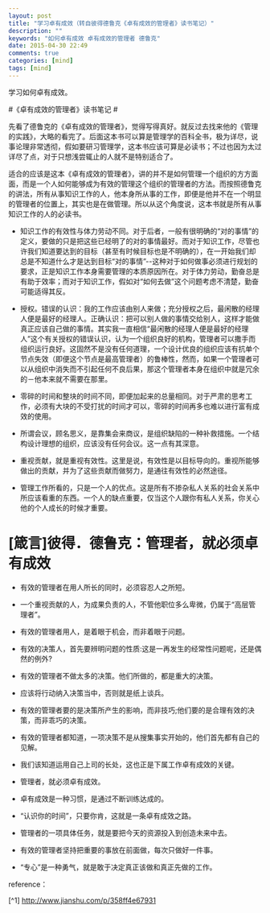 ```yaml
---
layout: post
title: "学习卓有成效（转自彼得德鲁克《卓有成效的管理者》读书笔记）"
description: ""
keywords: "如何卓有成效 卓有成效的管理者 德鲁克"
date: 2015-04-30 22:49
comments: true
categories: [mind]
tags: [mind]
---
```

学习如何卓有成效。
<!--more-->

#《卓有成效的管理者》读书笔记 #

先看了德鲁克的《卓有成效的管理者》，觉得写得真好。就反过去找来他的《管理的实践》，大略的看完了。后面这本书可以算是管理学的百科全书，极为详尽，说事论理非常透彻，假如要研习管理学，这本书应该可算是必读书；不过也因为太过详尽了点，对于只想浅尝辄止的人就不是特别适合了。

适合的应该是这本《卓有成效的管理者》，讲的并不是如何管理一个组织的方方面面，而是一个人如何能够成为有效的管理这个组织的管理者的方法。而按照德鲁克的讲法，所有从事知识工作的人，他本身所从事的工作，即便是他并不在一个明显的管理者的位置上，其实也是在做管理。所以从这个角度说，这本书就是所有从事知识工作的人的必读书。

* 知识工作的有效性与体力劳动不同。对于后者，一般有很明确的“对的事情”的定义，要做的只是把这些已经明了的对的事情最好。而对于知识工作，尽管也许我们知道要达到的目标（甚至有时候目标也是不明确的），在一开始我们却总是不知道什么才是达到目标“对的事情”--这种对于如何做事必须进行规划的要求，正是知识工作本身需要管理的本质原因所在。对于体力劳动，勤奋总是有助于效率；而对于知识工作，假如对“如何去做”这个问题考虑不清楚，勤奋可能适得其反。

* 授权。错误的认识：我的工作应该由别人来做；充分授权之后，最闲散的经理人便是最好的经理人。正确认识：把可以别人做的事情交给别人，这样才能做真正应该自己做的事情。其实我一直相信“最闲散的经理人便是最好的经理人”这个有关授权的错误认识，认为一个组织良好的机构，管理者可以撒手而组织运行良好。这固然不是没有任何道理，一个设计优良的组织应该有抗单个节点失效（即便这个节点是最高管理者）的鲁棒性，然而，如果一个管理者可以从组织中消失而不引起任何不良后果，那这个管理者本身在组织中就是冗余的－他本来就不需要在那里。

* 零碎的时间和整块的时间不同，即便加起来的总量相同。对于严肃的思考工作，必须有大块的不受打扰的时间才可以，零碎的时间再多也难以进行富有成效的使用。

* 所谓会议，顾名思义，是靠集会来商议，是组织缺陷的一种补救措施。一个结构设计理想的组织，应该没有任何会议。这一点有其深意。

* 重视贡献，就是重视有效性。这里是说，有效性是以目标导向的。重视所能够做出的贡献，并为了这些贡献而做努力，是通往有效性的必然途径。

* 管理工作所看的，只是一个人的优点。这是所有不掺杂私人关系的社会关系中所应该看重的东西。一个人的缺点重要，仅当这个人跟你有私人关系，你关心他的个人成长的时候才重要。

# [箴言]彼得．德鲁克：管理者，就必须卓有成效 #

* 有效的管理者在用人所长的同时，必须容忍人之所短。

* 一个重视贡献的人，为成果负责的人，不管他职位多么卑微，仍属于“高层管理者”。

* 有效的管理者用人，是着眼于机会，而非着眼于问题。

* 有效的决策人，首先要辨明问题的性质:这是一再发生的经常性问题呢，还是偶然的例外?

* 有效的管理者不做太多的决策。他们所做的，都是重大的决策。

* 应该将行动纳入决策当中，否则就是纸上谈兵。

* 有效的管理者要的是决策所产生的影响，而非技巧;他们要的是合理有效的决策，而非乖巧的决策。

* 有效的管理者都知道，一项决策不是从搜集事实开始的，他们首先都有自己的见解。

* 我们该知道运用自己上司的长处，这也正是下属工作卓有成效的关键。

* 管理者，就必须卓有成效。

* 卓有成效是一种习惯，是通过不断训练达成的。

* “认识你的时间”，只要你肯，这就是一条卓有成效之路。

* 管理者的一项具体任务，就是要把今天的资源投入到创造未来中去。

* 有效的管理者坚持把重要的事放在前面做，每次只做好一件事。

* “专心”是一种勇气，就是敢于决定真正该做和真正先做的工作。


reference：

[^1] http://www.jianshu.com/p/358ff4e67931

